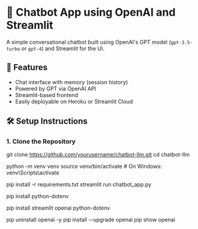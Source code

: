 # 🤖 Chatbot App using OpenAI and Streamlit

A simple conversational chatbot built using OpenAI's GPT model (`gpt-3.5-turbo` or `gpt-4`) and Streamlit for the UI.

## 🔧 Features
- Chat interface with memory (session history)
- Powered by GPT via OpenAI API
- Streamlit-based frontend
- Easily deployable on Heroku or Streamlit Cloud

## 🛠️ Setup Instructions

### 1. Clone the Repository

git clone https://github.com/yourusername/chatbot-llm.git
cd chatbot-llm

python -m venv venv
source venv/bin/activate  # On Windows: venv\Scripts\activate

pip install -r requirements.txt
streamlit run chatbot_app.py

pip install python-dotenv

pip install streamlit openai python-dotenv

pip uninstall openai -y
pip install --upgrade openai
pip show openai

